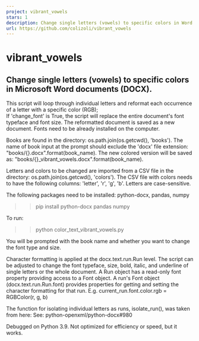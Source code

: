 ```yaml
---
project: vibrant_vowels
stars: 1
description: Change single letters (vowels) to specific colors in Word documents
url: https://github.com/colizoli/vibrant_vowels
---
```


vibrant\_vowels
===============

Change single letters (vowels) to specific colors in Microsoft Word documents (DOCX).
-------------------------------------------------------------------------------------

This script will loop through individual letters and reformat each occurrence of a letter with a specific color (RGB);  
If 'change\_font' is True, the script will replace the entire document's font typeface and font size. The reformatted document is saved as a new document. Fonts need to be already installed on the computer.

Books are found in the directory: os.path.join(os.getcwd(), 'books'). The name of book input at the prompt should exclude the 'docx' file extension: "books/{}.docx".format(book\_name). The new colored version will be saved as: "books/{}\_vibrant\_vowels.docx".format(book\_name).

Letters and colors to be changed are imported from a CSV file in the directory: os.path.join(os.getcwd(), 'colors'). The CSV file with colors needs to have the following columns: 'letter', 'r', 'g', 'b'. Letters are case-sensitive.

The following packages need to be installed: python-docx, pandas, numpy

> > pip install python-docx pandas numpy

To run:

> > python color\_text\_vibrant\_vowels.py

You will be prompted with the book name and whether you want to change the font type and size.

Character formatting is applied at the docx.text.run.Run level. The script can be adjusted to change the font typeface, size, bold, italic, and underline of single letters or the whole document. A Run object has a read-only font property providing access to a Font object. A run's Font object (docx.text.run.Run.font) provides properties for getting and setting the character formatting for that run. E.g. current\_run.font.color.rgb = RGBColor(r, g, b)

The function for isolating individual letters as runs, isolate\_run(), was taken from here: See: python-openxml/python-docx#980

Debugged on Python 3.9. Not optimized for efficiency or speed, but it works.
